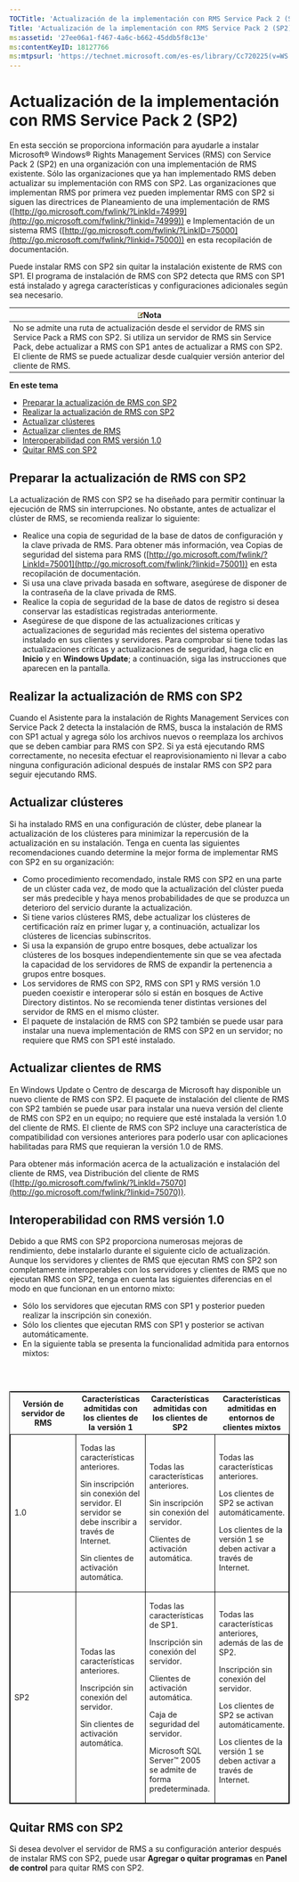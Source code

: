 ```yaml
---
TOCTitle: 'Actualización de la implementación con RMS Service Pack 2 (SP2)'
Title: 'Actualización de la implementación con RMS Service Pack 2 (SP2)'
ms:assetid: '27ee06a1-f467-4a6c-b662-45ddb5f8c13e'
ms:contentKeyID: 18127766
ms:mtpsurl: 'https://technet.microsoft.com/es-es/library/Cc720225(v=WS.10)'
---
```


Actualización de la implementación con RMS Service Pack 2 (SP2)
===============================================================

En esta sección se proporciona información para ayudarle a instalar Microsoft® Windows® Rights Management Services (RMS) con Service Pack 2 (SP2) en una organización con una implementación de RMS existente. Sólo las organizaciones que ya han implementado RMS deben actualizar su implementación con RMS con SP2. Las organizaciones que implementan RMS por primera vez pueden implementar RMS con SP2 si siguen las directrices de Planeamiento de una implementación de RMS ([http://go.microsoft.com/fwlink/?LinkId=74999](http://go.microsoft.com/fwlink/?linkid=74999)) e Implementación de un sistema RMS ([http://go.microsoft.com/fwlink/?LinkID=75000](http://go.microsoft.com/fwlink/?linkid=75000)) en esta recopilación de documentación.

Puede instalar RMS con SP2 sin quitar la instalación existente de RMS con SP1. El programa de instalación de RMS con SP2 detecta que RMS con SP1 está instalado y agrega características y configuraciones adicionales según sea necesario.

| ![](images/Cc720225.note(WS.10).gif)Nota                                                                                                                                                                                                                                       |
|-------------------------------------------------------------------------------------------------------------------------------------------------------------------------------------------------------------------------------------------------------------------------------------------------------------|
| No se admite una ruta de actualización desde el servidor de RMS sin Service Pack a RMS con SP2. Si utiliza un servidor de RMS sin Service Pack, debe actualizar a RMS con SP1 antes de actualizar a RMS con SP2. El cliente de RMS se puede actualizar desde cualquier versión anterior del cliente de RMS. |

**En este tema**

-   [Preparar la actualización de RMS con SP2](#bkmk_preparingforsp2update)
-   [Realizar la actualización de RMS con SP2](#bkmk_performingsp2update)
-   [Actualizar clústeres](#bkmk_updateclusters)
-   [Actualizar clientes de RMS](#bkmk_updateclients)
-   [Interoperabilidad con RMS versión 1.0](#bkmk_interop)
-   [Quitar RMS con SP2](#bkmk_removingrms)

<span id="bkmk_PreparingForSP2Update"></span>
Preparar la actualización de RMS con SP2
----------------------------------------

La actualización de RMS con SP2 se ha diseñado para permitir continuar la ejecución de RMS sin interrupciones. No obstante, antes de actualizar el clúster de RMS, se recomienda realizar lo siguiente:

-   Realice una copia de seguridad de la base de datos de configuración y la clave privada de RMS. Para obtener más información, vea Copias de seguridad del sistema para RMS ([http://go.microsoft.com/fwlink/?LinkId=75001](http://go.microsoft.com/fwlink/?linkid=75001)) en esta recopilación de documentación.
-   Si usa una clave privada basada en software, asegúrese de disponer de la contraseña de la clave privada de RMS.
-   Realice la copia de seguridad de la base de datos de registro si desea conservar las estadísticas registradas anteriormente.
-   Asegúrese de que dispone de las actualizaciones críticas y actualizaciones de seguridad más recientes del sistema operativo instalado en sus clientes y servidores. Para comprobar si tiene todas las actualizaciones críticas y actualizaciones de seguridad, haga clic en **Inicio** y en **Windows Update**; a continuación, siga las instrucciones que aparecen en la pantalla.

<span id="bkmk_PerformingSP2Update"></span>
Realizar la actualización de RMS con SP2
----------------------------------------

Cuando el Asistente para la instalación de Rights Management Services con Service Pack 2 detecta la instalación de RMS, busca la instalación de RMS con SP1 actual y agrega sólo los archivos nuevos o reemplaza los archivos que se deben cambiar para RMS con SP2. Si ya está ejecutando RMS correctamente, no necesita efectuar el reaprovisionamiento ni llevar a cabo ninguna configuración adicional después de instalar RMS con SP2 para seguir ejecutando RMS.

<span id="bkmk_UpdateClusters"></span>
Actualizar clústeres
--------------------

Si ha instalado RMS en una configuración de clúster, debe planear la actualización de los clústeres para minimizar la repercusión de la actualización en su instalación. Tenga en cuenta las siguientes recomendaciones cuando determine la mejor forma de implementar RMS con SP2 en su organización:

-   Como procedimiento recomendado, instale RMS con SP2 en una parte de un clúster cada vez, de modo que la actualización del clúster pueda ser más predecible y haya menos probabilidades de que se produzca un deterioro del servicio durante la actualización.
-   Si tiene varios clústeres RMS, debe actualizar los clústeres de certificación raíz en primer lugar y, a continuación, actualizar los clústeres de licencias subinscritos.
-   Si usa la expansión de grupo entre bosques, debe actualizar los clústeres de los bosques independientemente sin que se vea afectada la capacidad de los servidores de RMS de expandir la pertenencia a grupos entre bosques.
-   Los servidores de RMS con SP2, RMS con SP1 y RMS versión 1.0 pueden coexistir e interoperar sólo si están en bosques de Active Directory distintos. No se recomienda tener distintas versiones del servidor de RMS en el mismo clúster.
-   El paquete de instalación de RMS con SP2 también se puede usar para instalar una nueva implementación de RMS con SP2 en un servidor; no requiere que RMS con SP1 esté instalado.

<span id="bkmk_UpdateClients"></span>
Actualizar clientes de RMS
--------------------------

En Windows Update o Centro de descarga de Microsoft hay disponible un nuevo cliente de RMS con SP2. El paquete de instalación del cliente de RMS con SP2 también se puede usar para instalar una nueva versión del cliente de RMS con SP2 en un equipo; no requiere que esté instalada la versión 1.0 del cliente de RMS. El cliente de RMS con SP2 incluye una característica de compatibilidad con versiones anteriores para poderlo usar con aplicaciones habilitadas para RMS que requieran la versión 1.0 de RMS.

Para obtener más información acerca de la actualización e instalación del cliente de RMS, vea Distribución del cliente de RMS ([http://go.microsoft.com/fwlink/?LinkId=75070](http://go.microsoft.com/fwlink/?linkid=75070)).

<span id="bkmk_InterOp"></span>
Interoperabilidad con RMS versión 1.0
-------------------------------------

Debido a que RMS con SP2 proporciona numerosas mejoras de rendimiento, debe instalarlo durante el siguiente ciclo de actualización. Aunque los servidores y clientes de RMS que ejecutan RMS con SP2 son completamente interoperables con los servidores y clientes de RMS que no ejecutan RMS con SP2, tenga en cuenta las siguientes diferencias en el modo en que funcionan en un entorno mixto:

-   Sólo los servidores que ejecutan RMS con SP1 y posterior pueden realizar la inscripción sin conexión.
-   Sólo los clientes que ejecutan RMS con SP1 y posterior se activan automáticamente.
-   En la siguiente tabla se presenta la funcionalidad admitida para entornos mixtos:

###  

<p> </p>
<table style="border:1px solid black;">
<colgroup>
<col width="25%" />
<col width="25%" />
<col width="25%" />
<col width="25%" />
</colgroup>
<thead>
<tr class="header">
<th>Versión de servidor de RMS</th>
<th>Características admitidas con los clientes de la versión 1</th>
<th>Características admitidas con los clientes de SP2</th>
<th>Características admitidas en entornos de clientes mixtos</th>
</tr>
</thead>
<tbody>
<tr class="odd">
<td style="border:1px solid black;"><p>1.0</p></td>
<td style="border:1px solid black;"><p>Todas las características anteriores.</p>
<p>Sin inscripción sin conexión del servidor. El servidor se debe inscribir a través de Internet.</p>
<p>Sin clientes de activación automática.</p></td>
<td style="border:1px solid black;"><p>Todas las características anteriores.</p>
<p>Sin inscripción sin conexión del servidor.</p>
<p>Clientes de activación automática.</p></td>
<td style="border:1px solid black;"><p>Todas las características anteriores.</p>
<p>Los clientes de SP2 se activan automáticamente.</p>
<p>Los clientes de la versión 1 se deben activar a través de Internet.</p></td>
</tr>
<tr class="even">
<td style="border:1px solid black;"><p>SP2</p></td>
<td style="border:1px solid black;"><p>Todas las características anteriores.</p>
<p>Inscripción sin conexión del servidor.</p>
<p>Sin clientes de activación automática.</p></td>
<td style="border:1px solid black;"><p>Todas las características de SP1.</p>
<p>Inscripción sin conexión del servidor.</p>
<p>Clientes de activación automática.</p>
<p>Caja de seguridad del servidor.</p>
<p>Microsoft SQL Server™ 2005 se admite de forma predeterminada.</p></td>
<td style="border:1px solid black;"><p>Todas las características anteriores, además de las de SP2.</p>
<p>Inscripción sin conexión del servidor.</p>
<p>Los clientes de SP2 se activan automáticamente.</p>
<p>Los clientes de la versión 1 se deben activar a través de Internet.</p></td>
</tr>
</tbody>
</table>
<p> </p>

<span id="bkmk_RemovingRMS"></span>
Quitar RMS con SP2
------------------

Si desea devolver el servidor de RMS a su configuración anterior después de instalar RMS con SP2, puede usar **Agregar o quitar programas** en **Panel de control** para quitar RMS con SP2.
